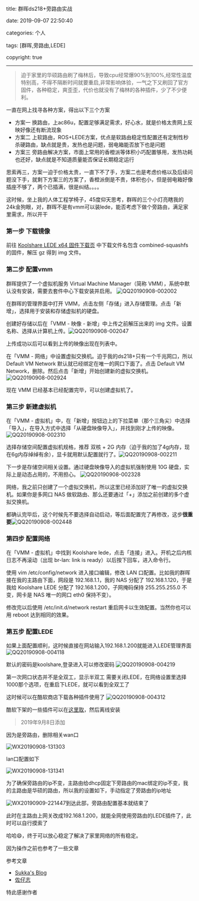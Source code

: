 title: 群晖ds218+旁路由实战

date: 2019-09-07 22:50:40

categories: 个人

tags: [群晖,旁路由,LEDE]

copyright: true

------

>迫于家里的华硕路由刷了梅林后，导致cpu经常爆90%到100%,经常性温度特别高，不得不隔断时间就要重启,非常影响体验，一气之下又刷回了官方固件，各种稳定，爽歪歪，代价也就没有了梅林的各种插件，少了不少便利。

一直在网上找寻各种方案，得出以下三个方案
- 方案一 换路由，上ac86u，配置足够满足需求，好心水，就是价格太贵网上反映好像还有断流现象
- 方案二 上软路由，ROS+LEDE方案，优点是软路由稳定性配置还有定制性秒杀硬路由，缺点就是贵，发热也是问题，弱电箱能否放下也是问题
- 方案三 旁路由解决方案，市面上常用的香橙派等体积小巧配置够用，发热功耗也还好，缺点就是不知道质量能否保证长期稳定运行

思索再三，方案一迫于价格太贵，一直下不了手，方案二也是考虑价格以及后续问题没下手，就剩下方案三的方案了，香橙派倒是不贵，体积也小，但是弱电箱好像插座不够了，两个已插满，很是纠结。。。。

这时候，坐上我的人体工程学椅子，45度仰天思考，群晖的三个小灯亮瞎我的24k金狗眼，对，群晖不是有vmm可以装lede，能否考虑下做个旁路由，满足家里需求，所以开干



### 第一步 下载镜像

前往 [Koolshare LEDE x64 固件下载页](https://firmware.koolshare.cn/LEDE_X64_fw867/%E8%99%9A%E6%8B%9F%E6%9C%BA%E8%BD%AC%E7%9B%98%E6%88%96PE%E4%B8%8B%E5%86%99%E7%9B%98%E4%B8%93%E7%94%A8/) 中下载文件名包含 combined-squashfs 的固件，解压 gz 得到 img 文件。



### 第二步 配置vmm

群晖提供了一个虚拟机服务 Virtual Machine Manager（简称 VMM），系统中默认没有安装，需要去套件中心下载安装并启用。
![QQ20190908-002002](https://www.flyada.com/images/QQ20190908-002002.png)

在群晖的管理界面中打开 VMM，点击左侧「存储」进入存储管理。点击「新增」，选择用于安装和存储虚拟机的硬盘。


创建好存储以后在「VMM - 映像 - 新增」中上传之前解压出来的 img 文件。设置名称、选择从计算机上传。![QQ20190908-002047](https://www.flyada.com/images/QQ20190908-002047.png)

 上传成功以后可以看到上传的映像出现在列表中。

在「VMM - 网络」中设置虚拟交换机。迫于我的ds218+只有一个千兆网口，所以 Default VM Network 默认就已经绑定在唯一的网口下面了。点击 Default VM Network，删除。然后点击「新增」开始创建新的虚拟交换机。![QQ20190908-002924](https://www.flyada.com/images/QQ20190908-002924.png)

现在 VMM 已经基本已经配置完毕，可以创建虚拟机了。



### 第三步 新建虚拟机

在「VMM - 虚拟机」中，在「新增」按钮边上的下拉菜单（那个三角尖）中选择「导入」，在导入方式中选择「从硬盘映像导入」，并找到刚才上传的映像。![QQ20190908-002310](https://www.flyada.com/images/QQ20190908-002310.png)

选择存储空间配置虚拟机规格，推荐 双核 + 2G 内存（迫于我的加了4g内存，现在6g内存绰绰有余），显卡就用默认配置就行了。![QQ20190908-002211](https://www.flyada.com/images/QQ20190908-002211.png)

下一步是存储空间相关设置。通过硬盘映像导入的虚拟机强制使用 10G 硬盘，实际上是动态占用的，不用担心。
![QQ20190908-002328](https://www.flyada.com/images/QQ20190908-002328.png)


网络，我之前只创建了一个虚拟交换机，所以这里已经添加好了唯一的虚拟交换机。如果你是多网口 NAS 做软路由、那么还要通过「+」添加之前创建的多个虚拟交换机。

都确认完毕后，这个时候先不要选择自动启动，等后面配置完了再修改，这步**很重要**![QQ20190908-002448](https://www.flyada.com/images/QQ20190908-002448.png)



### 第四步 配置网络

在「VMM - 虚拟机」中找到 Koolshare lede，点击「连接」进入。开机之后内核日志不再滚动（出现 br-lan: link is ready）以后按下回车，进入命令行。

使用 vim /etc/config/network 进入接口编辑，修改 LAN 口配置。比如我的群晖接在我的主路由下面，网段是 192.168.1.1，我的 NAS 分配了 192.168.1.120，于是我给 Koolshare LEDE 分配了 192.168.1.200，子网掩码保持 255.255.255.0 不变，网卡是 NAS 唯一的网口 eth0 保持不变）。

修改完以后使用 /etc/init.d/network restart 重启网卡以生效配置。当然你也可以用 reboot 达到相同的效果。



### 第五步 配置LEDE

如果上面配置顺利，这时候直接在网站输入192.168.1.200就能进入LEDE管理界面
![QQ20190908-004118](https://www.flyada.com/images/QQ20190908-004118.png)

默认的密码是koolshare,登录进入可以修改密码
![QQ20190908-004219](https://www.flyada.com/images/QQ20190908-004219.png)

第一次网口状态并不是全双工，显示半双工
需要关闭LEDE，在网络设置里选择1000那个选项，在重启下LEDE，就可以看到全双工了



这时候可以在酷软商店下载各种插件使用了
![QQ20190908-004312](https://www.flyada.com/images/QQ20190908-004312.png)

酷软下架的一些插件可以在[这里取](https://github.com/hq450/fancyss_history_package/tree/master/fancyss_X64)，然后离线安装



> 2019年9月8日添加

因为是旁路由，删除相关wan口

![WX20190908-131303](https://www.flyada.com/images/WX20190908-131303.png)

lan口配置如下

![WX20190908-131341](https://www.flyada.com/images/WX20190908-131426.png)



为了确保旁路由的ip不变，主路由给dhcp固定下旁路由的mac绑定的ip不变，我的主路由是华硕的路由，所以我的设置如下，手动指定了旁路由的ip地址



![WX20190909-221447](https://www.flyada.com/images/WX20190909-221447.png)到达此部，旁路由配置基本就结束了

此时在主路由上网关改成192.168.1.200，就能全网使用旁路由的LEDE插件了，此时可以自行摸索了

哈哈😄，终于可以放心稳定了解决了家里网络的所有稳定。




因为操作之前也参考了一些文章

参考文章

- [Sukka's Blog](https://blog.skk.moe/post/nas-dsm-vmm-lede/)
- [佐仔志](https://www.jinbo123.com/7423.html)

特此感谢作者
